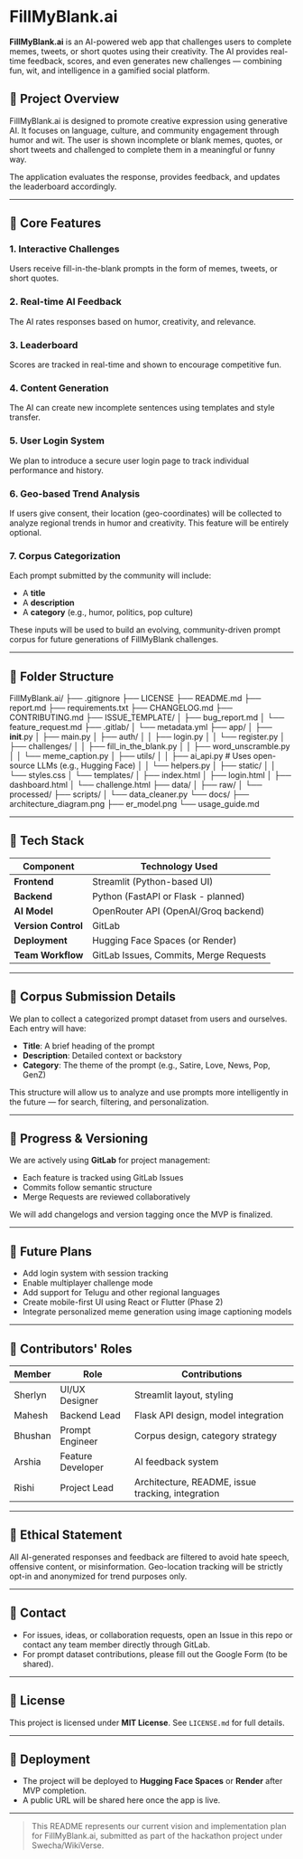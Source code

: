 # FillMyBlank.ai

**FillMyBlank.ai** is an AI-powered web app that challenges users to complete memes, tweets, or short quotes using their creativity. The AI provides real-time feedback, scores, and even generates new challenges — combining fun, wit, and intelligence in a gamified social platform.


## 🔹 Project Overview

FillMyBlank.ai is designed to promote creative expression using generative AI. It focuses on language, culture, and community engagement through humor and wit. The user is shown incomplete or blank memes, quotes, or short tweets and challenged to complete them in a meaningful or funny way.

The application evaluates the response, provides feedback, and updates the leaderboard accordingly.

---

## 🔹 Core Features

### 1. Interactive Challenges  
Users receive fill-in-the-blank prompts in the form of memes, tweets, or short quotes.

### 2. Real-time AI Feedback  
The AI rates responses based on humor, creativity, and relevance.

### 3. Leaderboard  
Scores are tracked in real-time and shown to encourage competitive fun.

### 4. Content Generation  
The AI can create new incomplete sentences using templates and style transfer.

### 5. User Login System 
We plan to introduce a secure user login page to track individual performance and history.

### 6. Geo-based Trend Analysis
If users give consent, their location (geo-coordinates) will be collected to analyze regional trends in humor and creativity. This feature will be entirely optional.

### 7. Corpus Categorization  
Each prompt submitted by the community will include:
- A **title**
- A **description**
- A **category** (e.g., humor, politics, pop culture)

These inputs will be used to build an evolving, community-driven prompt corpus for future generations of FillMyBlank challenges.

---
## 🔹 Folder Structure

FillMyBlank.ai/
├── .gitignore
├── LICENSE
├── README.md
├── report.md
├── requirements.txt
├── CHANGELOG.md
├── CONTRIBUTING.md
├── ISSUE_TEMPLATE/
│   ├── bug_report.md
│   └── feature_request.md
├── .gitlab/
│   └── metadata.yml
├── app/
│   ├── __init__.py
│   ├── main.py
│   ├── auth/
│   │   ├── login.py
│   │   └── register.py
│   ├── challenges/
│   │   ├── fill_in_the_blank.py
│   │   ├── word_unscramble.py
│   │   └── meme_caption.py
│   ├── utils/
│   │   ├── ai_api.py              # Uses open-source LLMs (e.g., Hugging Face)
│   │   └── helpers.py
│   ├── static/
│   │   └── styles.css
│   └── templates/
│       ├── index.html
│       ├── login.html
│       ├── dashboard.html
│       └── challenge.html
├── data/
│   ├── raw/
│   └── processed/
├── scripts/
│   └── data_cleaner.py
└── docs/
    ├── architecture_diagram.png
    ├── er_model.png
    └── usage_guide.md

---

## 🔹 Tech Stack

| Component        | Technology Used                      |
|------------------|--------------------------------------|
| **Frontend**      | Streamlit (Python-based UI)          |
| **Backend**       | Python (FastAPI or Flask - planned)  |
| **AI Model**      | OpenRouter API (OpenAI/Groq backend) |
| **Version Control** | GitLab                              |
| **Deployment**    | Hugging Face Spaces (or Render)      |
| **Team Workflow** | GitLab Issues, Commits, Merge Requests |

---

## 🔹 Corpus Submission Details

We plan to collect a categorized prompt dataset from users and ourselves. Each entry will have:
- **Title**: A brief heading of the prompt  
- **Description**: Detailed context or backstory  
- **Category**: The theme of the prompt (e.g., Satire, Love, News, Pop, GenZ)

This structure will allow us to analyze and use prompts more intelligently in the future — for search, filtering, and personalization.

---

## 🔹 Progress & Versioning

We are actively using **GitLab** for project management:
- Each feature is tracked using GitLab Issues
- Commits follow semantic structure
- Merge Requests are reviewed collaboratively

We will add changelogs and version tagging once the MVP is finalized.

---

## 🔹 Future Plans

- Add login system with session tracking
- Enable multiplayer challenge mode
- Add support for Telugu and other regional languages
- Create mobile-first UI using React or Flutter (Phase 2)
- Integrate personalized meme generation using image captioning models

---

## 🔹 Contributors' Roles

| Member   | Role             | Contributions |
|----------|------------------|---------------|
| Sherlyn  | UI/UX Designer   | Streamlit layout, styling |
| Mahesh   | Backend Lead     | Flask API design, model integration |
| Bhushan  | Prompt Engineer  | Corpus design, category strategy |
| Arshia   | Feature Developer| AI feedback system |
| Rishi    | Project Lead     | Architecture, README, issue tracking, integration |

---

## 🔹 Ethical Statement

All AI-generated responses and feedback are filtered to avoid hate speech, offensive content, or misinformation. Geo-location tracking will be strictly opt-in and anonymized for trend purposes only.

---

## 🔹 Contact

- For issues, ideas, or collaboration requests, open an Issue in this repo or contact any team member directly through GitLab.
- For prompt dataset contributions, please fill out the Google Form (to be shared).

---

## 🔹 License

This project is licensed under **MIT License**. See `LICENSE.md` for full details.

---

## 🔹 Deployment

- The project will be deployed to **Hugging Face Spaces** or **Render** after MVP completion.
- A public URL will be shared here once the app is live.

---

> This README represents our current vision and implementation plan for FillMyBlank.ai, submitted as part of the hackathon project under Swecha/WikiVerse.